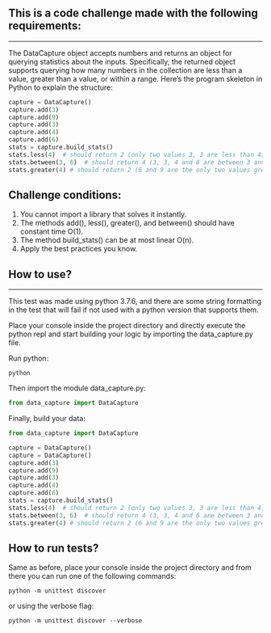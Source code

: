 ## This is a code challenge made with the following requirements:

___

The DataCapture object accepts numbers and returns an object for querying
statistics about the inputs. Specifically, the returned object supports querying
how many numbers in the collection are less than a value, greater than a value,
or within a range. Here’s the program skeleton in Python to explain the
structure:

```python
capture = DataCapture()
capture.add(3)
capture.add(9)
capture.add(3)
capture.add(4)
capture.add(6)
stats = capture.build_stats()
stats.less(4)  # should return 2 (only two values 3, 3 are less than 4)
stats.between(3, 6)  # should return 4 (3, 3, 4 and 6 are between 3 and 6)
stats.greater(4) # should return 2 (6 and 9 are the only two values greater than 4)
```

## Challenge conditions:

1. You cannot import a library that solves it instantly.
2. The methods add(), less(), greater(), and between() should have constant time
   O(1).
3. The method build_stats() can be at most linear O(n).
4. Apply the best practices you know.

## How to use?
___ 
This test was made using python 3.7.6, and there are some string formatting
in the test that will fail if not used with a python version that supports them.

Place your console inside the project directory and directly execute 
the python repl and start building your logic by importing the 
data_capture.py file.

Run python:
```shell
python
```

Then import the module data_capture.py:
```python 
from data_capture import DataCapture
```

Finally, build your data:
```python
from data_capture import DataCapture

capture = DataCapture()
capture = DataCapture()
capture.add(3)
capture.add(9)
capture.add(3)
capture.add(4)
capture.add(6)
stats = capture.build_stats()
stats.less(4)  # should return 2 (only two values 3, 3 are less than 4)
stats.between(3, 6)  # should return 4 (3, 3, 4 and 6 are between 3 and 6)
stats.greater(4) # should return 2 (6 and 9 are the only two values greater than 4)
```

## How to run tests?

Same as before, place your console inside the project directory and from there 
you can run one of the following commands: 
```shell
python -m unittest discover
```
or using the verbose flag:
```shell
python -m unittest discover --verbose
```
